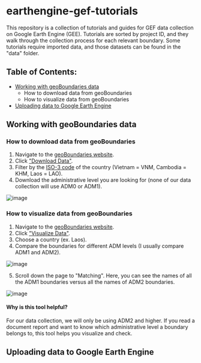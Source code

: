 # earthengine-gef-tutorials

This repository is a collection of tutorials and guides for GEF data collection on Google Earth Engine (GEE). Tutorials are sorted by project ID, and they walk through the collection process for each relevant boundary. Some tutorials require imported data, and those datasets can be found in the "data" folder.

## Table of Contents:
* [Working with geoBoundaries data](#working-with-geoboundaries-data)
   * How to download data from geoBoundaries
   * How to visualize data from geoBoundaries
* [Uploading data to Google Earth Engine](#uploading-data-to-google-earth-engine)

## Working with geoBoundaries data

### How to download data from geoBoundaries

1. Navigate to the [geoBoundaries website](https://www.geoboundaries.org/).
2. Click ["Download Data"](https://www.geoboundaries.org/index.html#getdata).
3. Filter by the [ISO-3 code](https://unstats.un.org/unsd/tradekb/knowledgebase/country-code) of the country (Vietnam = VNM, Cambodia = KHM, Laos = LAO).
4. Download the administrative level you are looking for (none of our data collection will use ADM0 or ADM1).

![image](https://user-images.githubusercontent.com/76752916/138480197-b771e763-80c8-4626-b464-2706aa8168d6.png)

### How to visualize data from geoBoundaries

1. Navigate to the [geoBoundaries website](https://www.geoboundaries.org/).
2. Click ["Visualize Data"](https://www.geoboundaries.org/geoContrast.html?country=NIC&mainSource=geoBoundaries+%28Open%29&comparisonSource=GADM+v3.6&mainLevel=1&comparisonLevel=1).
3. Choose a country (ex. Laos).
4. Compare the boundaries for different ADM levels (I usually compare ADM1 and ADM2).

![image](https://user-images.githubusercontent.com/76752916/138480626-823852b5-5a36-4ea0-8b18-dd0ed6b0e36d.png)

5. Scroll down the page to "Matching". Here, you can see the names of all the ADM1 boundaries versus all the names of ADM2 boundaries.

![image](https://user-images.githubusercontent.com/76752916/138482084-ad486cd4-626f-4300-8256-c33e349863fc.png)

#### Why is this tool helpful?
For our data collection, we will only be using ADM2 and higher. If you read a document report and want to know which administrative level a boundary belongs to, this tool helps you visualize and check.

## Uploading data to Google Earth Engine
